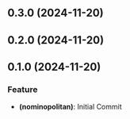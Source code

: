 ## 0.3.0 (2024-11-20)

## 0.2.0 (2024-11-20)

## 0.1.0 (2024-11-20)

### Feature

- **(nominopolitan)**:  Initial Commit
